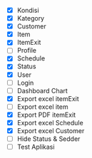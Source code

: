 - [x] Kondisi
- [x] Kategory
- [x] Customer
- [x] Item
- [x] ItemExit
- [ ] Profile
- [x] Schedule
- [x] Status
- [x] User
- [ ] Login
- [ ] Dashboard Chart
- [x] Export excel itemExit
- [ ] Export excel item 
- [x] Export PDF itemExit
- [x] Export excel Schedule
- [x] Export excel Customer
- [ ] Hide Status & Sedder
- [ ] Test Aplikasi
